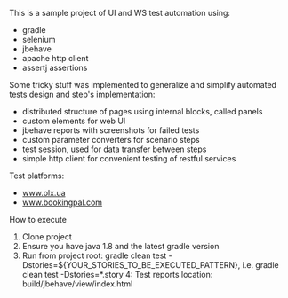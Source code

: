 This is a sample project of UI and WS test automation using:
- gradle
- selenium
- jbehave
- apache http client
- assertj assertions

Some tricky stuff was implemented to generalize and simplify automated tests design and step's implementation:
- distributed structure of pages using internal blocks, called panels
- custom elements for web UI
- jbehave reports with screenshots for failed tests
- custom parameter converters for scenario steps
- test session, used for data transfer between steps
- simple http client for convenient testing of restful services

Test platforms:
- www.olx.ua
- www.bookingpal.com

How to execute
1. Clone project
2. Ensure you have java 1.8 and the latest gradle version
3. Run from project root: gradle clean test -Dstories=${YOUR_STORIES_TO_BE_EXECUTED_PATTERN}, i.e. gradle clean test -Dstories=*.story
4: Test reports location: build/jbehave/view/index.html


